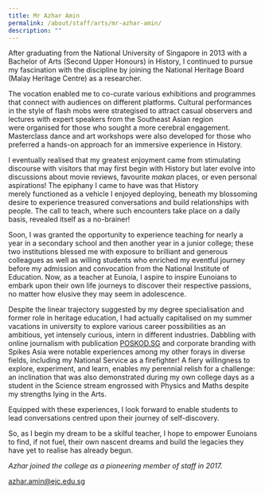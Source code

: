 ```yaml
---
title: Mr Azhar Amin
permalink: /about/staff/arts/mr-azhar-amin/
description: ""
---
```


After graduating from the National University of Singapore in 2013 with a Bachelor of Arts (Second Upper Honours) in History, I continued to pursue my fascination with the discipline by joining the National Heritage Board (Malay Heritage Centre) as a researcher.

The vocation enabled me to co-curate various exhibitions and programmes that connect with audiences on different platforms. Cultural performances in the style of flash mobs were strategised to attract casual observers and lectures with expert speakers from the Southeast Asian region were organised for those who sought a more cerebral engagement. Masterclass dance and art workshops were also developed for those who preferred a hands-on approach for an immersive experience in History.

I eventually realised that my greatest enjoyment came from stimulating discourse with visitors that may first begin with History but later evolve into discussions about movie reviews, favourite _makan_ places, or even personal aspirations! The epiphany I came to have was that History merely functioned as a vehicle I enjoyed deploying, beneath my blossoming desire to experience treasured conversations and build relationships with people. The call to teach, where such encounters take place on a daily basis, revealed itself as a no-brainer!

Soon, I was granted the opportunity to experience teaching for nearly a year in a secondary school and then another year in a junior college; these two institutions blessed me with exposure to brilliant and generous colleagues as well as willing students who enriched my eventful journey before my admission and convocation from the National Institute of Education. Now, as a teacher at Eunoia, I aspire to inspire Eunoians to embark upon their own life journeys to discover their respective passions, no matter how elusive they may seem in adolescence.

Despite the linear trajectory suggested by my degree specialisation and former role in heritage education, I had actually capitalised on my summer vacations in university to explore various career possibilities as an ambitious, yet intensely curious, intern in different industries. Dabbling with online journalism with publication [POSKOD.SG](http://poskod.sg/) and corporate branding with Spikes Asia were notable experiences among my other forays in diverse fields, including my National Service as a firefighter! A fiery willingness to explore, experiment, and learn, enables my perennial relish for a challenge: an inclination that was also demonstrated during my own college days as a student in the Science stream engrossed with Physics and Maths despite my strengths lying in the Arts.

Equipped with these experiences, I look forward to enable students to lead conversations centred upon their journey of self-discovery.

So, as I begin my dream to be a skilful teacher, I hope to empower Eunoians to find, if not fuel, their own nascent dreams and build the legacies they have yet to realise has already begun.

_Azhar joined the college as a pioneering member of staff in 2017._

[azhar.amin@ejc.edu.sg](mailto:azhar.amin@ejc.edu.sg)